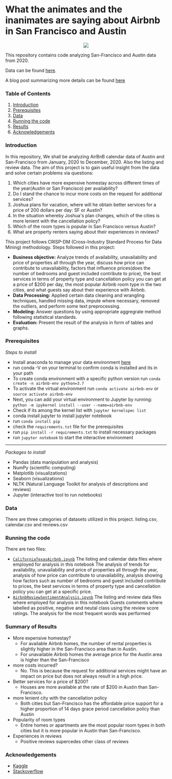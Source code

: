 # What the animates and the inanimates are saying about Airbnb in San Francisco and Austin
<p align="center">
  <img src="https://i2.wp.com/www.contemporist.com/wp-content/uploads/2020/03/modern-circle-headboard-bedroom-design-backlit-180320-1112-01.jpg">
</p>
This repository contains code analyzing San-Francisco and Austin data from 2020. 

Data can be found [here](http://insideairbnb.com/get-the-data.html).

A blog post summarizing more details can be found [here](https://medium.com/@imizezek/what-the-animates-and-the-inanimates-are-saying-about-airbnb-in-san-francisco-and-austin-9705f7abf7bf)

### Table of Contents
1. [Introduction](#introduction)
2. [Prerequisites](#prerequisites)
3. [Data](#data)
4. [Running the code](#running)
5. [Results](#results)
6. [Acknowledgements](#acknowledgements)

### Introduction<a name="introduction"></a>
In this repository, We shall be analyzing AirBnB calendar data of Austin and San-Francisco from January, 2020 to December, 2020. Also the listing and review data. The aim of this project is to gain useful insight from the data and solve certain problems via questions:

1. Which cities have more expensive homestay across different times of the year(Austin or San Francisco) per availability?
2. Do I stand the chance to incur more costs on the request for additional services?
3. Joshua plans for vacation, where will he obtain better services for a price of 200 dollars per day: SF or Austin?
4. In the situation whereby Joshua's plan changes, which of the cities is more lenient with the cancellation policy?
5. Which of the room types is popular in San Francisco versus Austin?
5. What are property renters saying about their experiences in reviews?

This project follows CRISP-DM (Cross-Industry Standard Process for Data Mining) methodology.
Steps followed in this project:
- **Business objective:** Analyze trends of availability, unavailability and price of properties all through the year, discuss how price can contribute to unavailability, factors that influence prices(does the number of bedrooms and guest included contribute to price), the best services in terms of property type and cancellation policy you can get at a price of $200 per day, the most popular Airbnb room type in the two cities, and what guests say about their experience with Airbnb.
- **Data Processing:** Applied certain data cleaning and wrangling techniques, handled missing data, impute where necessary, removed the outliers, and perform some text preprocessing.
- **Modeling:** Answer questions by using appropriate aggregrate method following statistical standards.
- **Evaluation:** Present the result of the analysis in form of tables and graphs.

### Prerequisites<a name="prerequisites"></a>
*Steps to install*
- Install anaconda to manage your data environment [here](https://www.anaconda.com/products/individual)
- run conda -V on your terminal to confirm conda is installed and its in your path 
- To create conda environment with a specific python version run `conda create -n airbnb-env python=3.7`
- To activate the virtual environment run `conda activate airbnb-env`  or `source activate airbnb-env`
- Next, you can add your virtual environment to Jupyter by running: `python -m ipykernel install --user --name=airbnb-env`
- Check if its among the kernel list with `jupyter kernelspec list`
- conda install jupyter to install jupyter notebook
- run `conda install pip`
- check the `requirements.txt` file for the prerequisites
- run `pip install -r requirements.txt` to install necessary packages
- run `jupyter notebook` to start the interactive environment

--------------------------------------------------------------------------------
*Packages to install*
- Pandas (data manipulation and analysis)
- NumPy (scientific computing)
- Matplotlib (visualizations)
- Seaborn (visualizations)
- NLTK (Natural Language Toolkit for analysis of descriptions and reviews)
- Jupyter (interactive tool to run notebooks)

### Data<a name="data"></a>
There are three categories of datasets utilized in this project.
listing.csv, calendar.csv and reviews.csv

### Running the code<a name="running"></a>

There are two files:
- [`CaliforniaTexasAirbnb.ipynb`](https://github.com/imisi-akande/DataScience-With-Airbnb/blob/develop/CaliforniaTexasAirbnb.ipynb) 
The listing and calendar data files where employed for analysis in this notebook
The analysis of trends for availability, unavailability and price of properties all through the year, analysis of how price can contribute to unavailability, analysis showing how factors such as number of bedrooms and guest included contribute to prices, the best services in terms of property type and cancellation policy you can get at a specific price.
- [`AirbnbReviewSentimentAnalysis.ipynb`](https://github.com/imisi-akande/DataScience-With-Airbnb/blob/develop/AirbnbReviewSentimentAnalysis.ipynb)
The listing and review data files where employed for analysis in this notebook
Guests comments where labelled as positive, negative and neutal class using the review score ratings. The analysis for the most frequent words was performed

### Summary of Results<a name="results"></a>
- More expensive homestay?
  - For available Airbnb homes, the number of rental properties is slightly higher in the San-Francisco area than in Austin.
  - For unavailable Airbnb homes the average price for the Austin area is higher than the San-Francisco
- more costs incurred?
  - No. This is because the request for additional services might have an impact on price but does not always result in a high price.
- Better services for a price of $200?
  - Houses are more available at the rate of $200 in Austin than San-Francisco.
- more lenient city with the cancellation policy
  - Both cities but San-Francisco has the affordable price support for a higher proportion of 14 days grace period cancellation policy than Austin
- Popularity of room types
  - Entire homes or apartments are the most popular room types in both cities but it is more popular in Austin than San-Francisco.
- Experiences in reviews
  - Positive reviews supercedes other class of reviews
### Acknowledgements<a name="acknowledgements"></a>
-  [Kaggle](https://www.kaggle.com/aashirwad01/airbnb-analysis)
-  [Stackoverflow](https://stackoverflow.com/)
